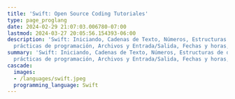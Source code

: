 ```yaml
---
title: 'Swift: Open Source Coding Tutoriales'
type: page_proglang
date: 2024-02-29 21:07:03.006780-07:00
lastmod: 2024-03-27 20:05:56.154393-06:00
description: 'Swift: Iniciando, Cadenas de Texto, Números, Estructuras de datos, Buenas
  prácticas de programación, Archivos y Entrada/Salida, Fechas y horas,…'
summary: 'Swift: Iniciando, Cadenas de Texto, Números, Estructuras de datos, Buenas
  prácticas de programación, Archivos y Entrada/Salida, Fechas y horas,…'
cascade:
  images:
  - /languages/swift.jpeg
  programming_language: Swift
---
```

